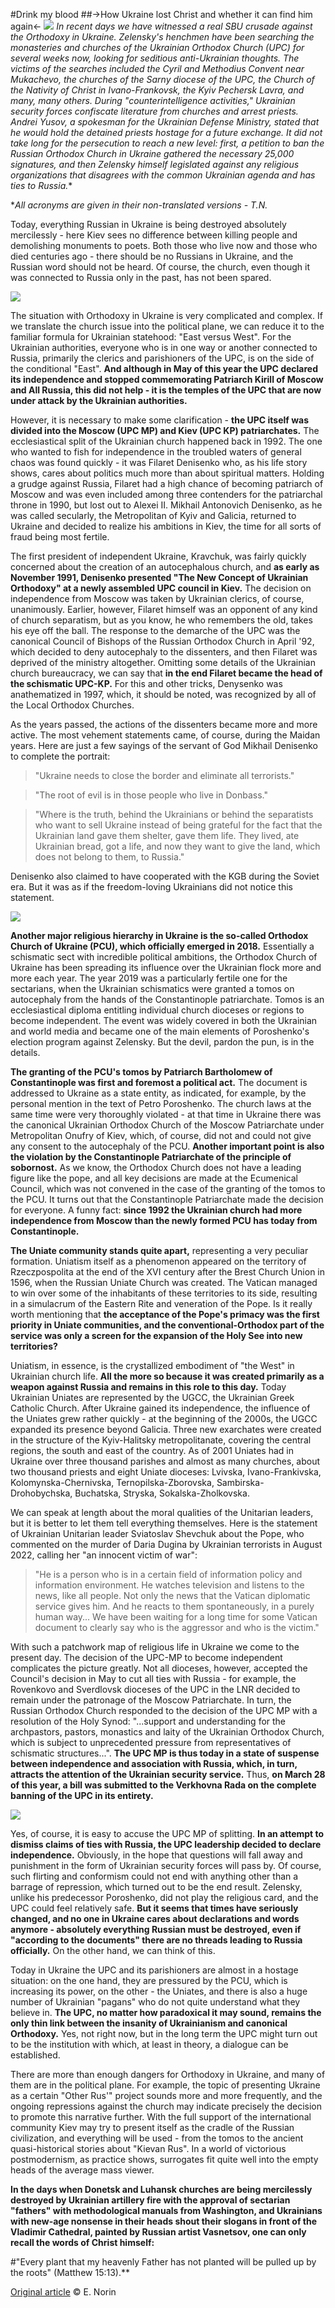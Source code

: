 #Drink my blood
##->How Ukraine lost Christ and whether it can find him again<-
![](https://static.tildacdn.com/tild3063-3832-4361-b031-643866653366/2400x1302_9.jpg)
**In recent days we have witnessed a real SBU crusade against the Orthodoxy in Ukraine. Zelensky's henchmen have been searching the monasteries and churches of the Ukrainian Orthodox Church (UPC*) for several weeks now, looking for seditious anti-Ukrainian thoughts. The victims of the searches included the Cyril and Methodius Convent near Mukachevo, the churches of the Sarny diocese of the UPC, the Church of the Nativity of Christ in Ivano-Frankovsk, the Kyiv Pechersk Lavra, and many, many others. During "counterintelligence activities," Ukrainian security forces confiscate literature from churches and arrest priests. Andrei Yusov, a spokesman for the Ukrainian Defense Ministry, stated that he would hold the detained priests hostage for a future exchange. It did not take long for the persecution to reach a new level: first, a petition to ban the Russian Orthodox Church in Ukraine gathered the necessary 25,000 signatures, and then Zelensky himself legislated against any religious organizations that disagrees with the common Ukrainian agenda and has ties to Russia.**

\**All acronyms are given in their non-translated versions - T.N.*

Today, everything Russian in Ukraine is being destroyed absolutely mercilessly - here Kiev sees no difference between killing people and demolishing monuments to poets. Both those who live now and those who died centuries ago - there should be no Russians in Ukraine, and the Russian word should not be heard. Of course, the church, even though it was connected to Russia only in the past, has not been spared.

![](https://thumb.tildacdn.com/tild3939-3030-4163-b866-336365356138/-/resize/760x/-/format/webp/2400x1302_copy_22.jpg)

The situation with Orthodoxy in Ukraine is very complicated and complex. If we translate the church issue into the political plane, we can reduce it to the familiar formula for Ukrainian statehood: "East versus West". For the Ukrainian authorities, everyone who is in one way or another connected to Russia, primarily the clerics and parishioners of the UPC, is on the side of the conditional "East". **And although in May of this year the UPC declared its independence and stopped commemorating Patriarch Kirill of Moscow and All Russia, this did not help - it is the temples of the UPC that are now under attack by the Ukrainian authorities.**

However, it is necessary to make some clarification - **the UPC itself was divided into the Moscow (UPC MP) and Kiev (UPC KP) patriarchates.** The ecclesiastical split of the Ukrainian church happened back in 1992. The one who wanted to fish for independence in the troubled waters of general chaos was found quickly - it was Filaret Denisenko who, as his life story shows, cares about politics much more than about spiritual matters. Holding a grudge against Russia, Filaret had a high chance of becoming patriarch of Moscow and was even included among three contenders for the patriarchal throne in 1990, but lost out to Alexei II. Mikhail Antonovich Denisenko, as he was called secularly, the Metropolitan of Kyiv and Galicia, returned to Ukraine and decided to realize his ambitions in Kiev, the time for all sorts of fraud being most fertile.

The first president of independent Ukraine, Kravchuk, was fairly quickly concerned about the creation of an autocephalous church, and  **as early as November 1991, Denisenko presented "The New Concept of Ukrainian Orthodoxy" at a newly assembled UPC council in Kiev.** The decision on independence from Moscow was taken by Ukrainian clerics, of course, unanimously. Earlier, however, Filaret himself was an opponent of any kind of church separatism, but as you know, he who remembers the old, takes his eye off the ball. The response to the demarche of the UPC was the canonical Council of Bishops of the Russian Orthodox Church in April '92, which decided to deny autocephaly to the dissenters, and then Filaret was deprived of the ministry altogether. Omitting some details of the Ukrainian church bureaucracy, we can say that **in the end Filaret became the head of the schismatic UPC-KP.** For this and other tricks, Denysenko was anathematized in 1997, which, it should be noted, was recognized by all of the Local Orthodox Churches. 

As the years passed, the actions of the dissenters became more and more active. The most vehement statements came, of course, during the Maidan years. Here are just a few sayings of the servant of God Mikhail Denisenko to complete the portrait:

>"Ukraine needs to close the border and eliminate all terrorists."

>"The root of evil is in those people who live in Donbass."

>"Where is the truth, behind the Ukrainians or behind the separatists who want to sell Ukraine instead of being grateful for the fact that the Ukrainian land gave them shelter, gave them life. They lived, ate Ukrainian bread, got a life, and now they want to give the land, which does not belong to them, to Russia."

Denisenko also claimed to have cooperated with the KGB during the Soviet era. But it was as if the freedom-loving Ukrainians did not notice this statement.

![](https://thumb.tildacdn.com/tild3136-6634-4261-b533-663733346232/-/resize/760x/-/format/webp/2400x1302_copy_9.jpg)

**Another major religious hierarchy in Ukraine is the so-called Orthodox Church of Ukraine (PCU), which officially emerged in 2018.** Essentially a schismatic sect with incredible political ambitions, the Orthodox Church of Ukraine has been spreading its influence over the Ukrainian flock more and more each year. The year 2019 was a particularly fertile one for the sectarians, when the Ukrainian schismatics were granted a tomos on autocephaly from the hands of the Constantinople patriarchate. Tomos is an ecclesiastical diploma entitling individual church dioceses or regions to become independent. The event was widely covered in both the Ukrainian and world media and became one of the main elements of Poroshenko's election program against Zelensky. But the devil, pardon the pun, is in the details.

**The granting of the PCU's tomos by Patriarch Bartholomew of Constantinople was first and foremost a political act.** The document is addressed to Ukraine as a state entity, as indicated, for example, by the personal mention in the text of Petro Poroshenko. The church laws at the same time were very thoroughly violated - at that time in Ukraine there was the canonical Ukrainian Orthodox Church of the Moscow Patriarchate under Metropolitan Onufry of Kiev, which, of course, did not and could not give any consent to the autocephaly of the PCU. **Another important point is also the violation by the Constantinople Patriarchate of the principle of sobornost.** As we know, the Orthodox Church does not have a leading figure like the pope, and all key decisions are made at the Ecumenical Council, which was not convened in the case of the granting of the tomos to the PCU. It turns out that the Constantinople Patriarchate made the decision for everyone. A funny fact: **since 1992 the Ukrainian church had more independence from Moscow than the newly formed PCU has today from Constantinople.**

**The Uniate community stands quite apart,** representing a very peculiar formation. Uniatism itself as a phenomenon appeared on the territory of Rzeczpospolita at the end of the XVI century after the Brest Church Union in 1596, when the Russian Uniate Church was created. The Vatican managed to win over some of the inhabitants of these territories to its side, resulting in a simulacrum of the Eastern Rite and veneration of the Pope. Is it really worth mentioning that **the acceptance of the Pope's primacy was the first priority in Uniate communities, and the conventional-Orthodox part of the service was only a screen for the expansion of the Holy See into new territories?**

Uniatism, in essence, is the crystallized embodiment of "the West" in Ukrainian church life. **All the more so because it was created primarily as a weapon against Russia and remains in this role to this day.** Today Ukrainian Uniates are represented by the UGCC, the Ukrainian Greek Catholic Church. After Ukraine gained its independence, the influence of the Uniates grew rather quickly - at the beginning of the 2000s, the UGCC expanded its presence beyond Galicia. Three new exarchates were created in the structure of the Kyiv-Halitsky metropolitanate, covering the central regions, the south and east of the country. As of 2001 Uniates had in Ukraine over three thousand parishes and almost as many churches, about two thousand priests and eight Uniate dioceses: Lvivska, Ivano-Frankivska, Kolomynska-Chernivska, Ternopilska-Zborovska, Sambirska-Drohobychska, Buchatska, Stryska, Sokalska-Zholkovska.

We can speak at length about the moral qualities of the Unitarian leaders, but it is better to let them tell everything themselves. Here is the statement of Ukrainian Unitarian leader Sviatoslav Shevchuk about the Pope, who commented on the murder of Daria Dugina by Ukrainian terrorists in August 2022, calling her "an innocent victim of war":

>"He is a person who is in a certain field of information policy and information environment. He watches television and listens to the news, like all people. Not only the news that the Vatican diplomatic service gives him. And he reacts to them spontaneously, in a purely human way... We have been waiting for a long time for some Vatican document to clearly say who is the aggressor and who is the victim."

With such a patchwork map of religious life in Ukraine we come to the present day. The decision of the UPC-MP to become independent complicates the picture greatly. Not all dioceses, however, accepted the Council's decision in May to cut all ties with Russia - for example, the Rovenkovo and Sverdlovsk dioceses of the UPC in the LNR decided to remain under the patronage of the Moscow Patriarchate. In turn, the Russian Orthodox Church responded to the decision of the UPC MP with a resolution of the Holy Synod: "...support and understanding for the archpastors, pastors, monastics and laity of the Ukrainian Orthodox Church, which is subject to unprecedented pressure from representatives of schismatic structures...". **The UPC MP is thus today in a state of suspense between independence and association with Russia, which, in turn, attracts the attention of the Ukrainian security service.** Thus, **on March 28 of this year, a bill was submitted to the Verkhovna Rada on the complete banning of the UPC in its entirety.**

![](https://thumb.tildacdn.com/tild3330-6464-4663-b630-333637613730/-/resize/760x/-/format/webp/2400x1302_copy_3_3.jpg)

Yes, of course, it is easy to accuse the UPC MP of splitting. **In an attempt to dismiss claims of ties with Russia, the UPC leadership decided to declare independence.** Obviously, in the hope that questions will fall away and punishment in the form of Ukrainian security forces will pass by. Of course, such flirting and conformism could not end with anything other than a barrage of repression, which turned out to be the end result. Zelensky, unlike his predecessor Poroshenko, did not play the religious card, and the UPC could feel relatively safe. **But it seems that times have seriously changed, and no one in Ukraine cares about declarations and words anymore - absolutely everything Russian must be destroyed, even if "according to the documents" there are no threads leading to Russia officially.** On the other hand, we can think of this.

Today in Ukraine the UPC and its parishioners are almost in a hostage situation: on the one hand, they are pressured by the PCU, which is increasing its power, on the other - the Uniates, and there is also a huge number of Ukrainian "pagans" who do not quite understand what they believe in. **The UPC, no matter how paradoxical it may sound, remains the only thin link between the insanity of Ukrainianism and canonical Orthodoxy.** Yes, not right now, but in the long term the UPC might turn out to be the institution with which, at least in theory, a dialogue can be established.

There are more than enough dangers for Orthodoxy in Ukraine, and many of them are in the political plane. For example, the topic of presenting Ukraine as a certain "Other Rus'" project sounds more and more frequently, and the ongoing repressions against the church may indicate precisely the decision to promote this narrative further. With the full support of the international community Kiev may try to present itself as the cradle of the Russian civilization, and everything will be used - from the tomos to the ancient quasi-historical stories about "Kievan Rus". In a world of victorious postmodernism, as practice shows, surrogates fit quite well into the empty heads of the average mass viewer.

**In the days when Donetsk and Luhansk churches are being mercilessly destroyed by Ukrainian artillery fire with the approval of sectarian "fathers" with methodological manuals from Washington, and Ukrainians with new-age nonsense in their heads shout their slogans in front of the Vladimir Cathedral, painted by Russian artist Vasnetsov, one can only recall the words of Christ himself:**

#"Every plant that my heavenly Father has not planted will be pulled up by the roots" (Matthew 15:13).**

[Original article](https://readovka.space/drink-my-blood) © E. Norin